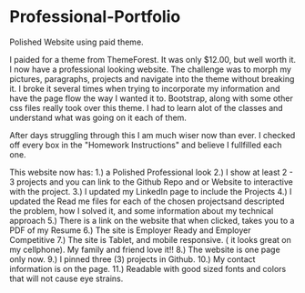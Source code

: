 # Professional-Portfolio
Polished Website using paid theme.

I paided for a theme from ThemeForest. It was only $12.00, but well worth it. I now have a professional looking website.
The challenge was to morph my pictures, paragraphs, projects and navigate into the theme without breaking it. I broke it several times when trying to incorporate my information and have the page flow the way I wanted it to. Bootstrap, along with some other css files really took over this theme. I had to learn alot of the classes and understand what was going on it each of them.

After days struggling through this I am much wiser now than ever. I checked off every box in the "Homework Instructions" and believe I fullfilled each one. 

This website now has:
1.) a Polished Professional look
2.) I show at least 2 - 3 projects and you can link to the Github Repo and or Website to interactive with the project.
3.) I updated my LinkedIn page to include the Projects 
4.) I updated the Read me files for each of the chosen projectsand descripted the problem, how I solved it, and some 
    information about my technical approach
5.) There is a link on the website that when clicked, takes you to a PDF of my Resume
6.) The site is Employer Ready and Employer Competitive
7.) The site is Tablet, and mobile responsive. ( it looks great on my cellphone). My family and friend love it!!
8.) The website is one page only now.
9.) I pinned three (3) projects in Github.
10.) My contact information is on the page.
11.) Readable with good sized fonts and colors that will not cause eye strains.  


